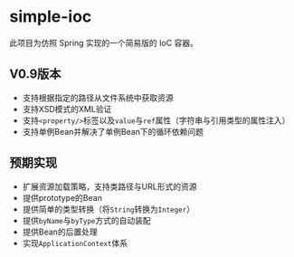 # simple-ioc

此项目为仿照 Spring 实现的一个简易版的 IoC 容器。

## V0.9版本

- 支持根据指定的路径从文件系统中获取资源
- 支持XSD模式的XML验证
- 支持`<property/>`标签以及`value`与`ref`属性（字符串与引用类型的属性注入）
- 支持单例Bean并解决了单例Bean下的循环依赖问题

## 预期实现

- 扩展资源加载策略，支持类路径与URL形式的资源
- 提供prototype的Bean
- 提供简单的类型转换（将`String`转换为`Integer`）
- 提供`byName`与`byType`方式的自动装配
- 提供Bean的后置处理
- 实现`ApplicationContext`体系